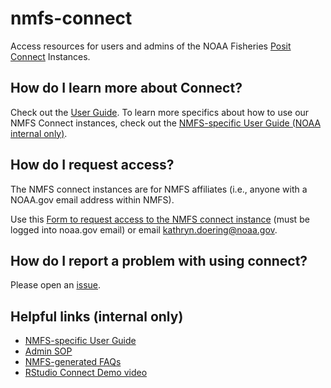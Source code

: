 # nmfs-connect

Access resources for users and admins of the NOAA Fisheries [Posit Connect](https://posit.co/products/enterprise/connect/) Instances.

## How do I learn more about Connect?

Check out the [User Guide](https://docs.posit.co/connect/user/). To learn more specifics about how to use our NMFS Connect instances, check out the [NMFS-specific User Guide (NOAA internal only)](https://docs.google.com/document/d/1783zEdKFgTOWg4eayePrPjqAS9j6pN1hNPqd8h787Ao/edit).

## How do I request access?

The NMFS connect instances are for NMFS affiliates (i.e., anyone with a NOAA.gov email address within NMFS). 

Use this [Form to request access to the NMFS connect instance](https://docs.google.com/forms/d/e/1FAIpQLSeNODOiiAjFBQgoLJ50TJps_Xy85YaPlUxRiG6opLEFOQhQew/viewform?usp=sf_link) (must be logged into noaa.gov email) or email kathryn.doering@noaa.gov.

## How do I report a problem with using connect?

Please open an [issue](https://github.com/nmfs-opensci/nmfs-connect/issues).

## Helpful links (internal only)

- [NMFS-specific User Guide](https://docs.google.com/document/d/1783zEdKFgTOWg4eayePrPjqAS9j6pN1hNPqd8h787Ao/edit)
- [Admin SOP](https://docs.google.com/document/d/1JVhpZWK1drVdT1REzIw3A0bzITMBPj_e75hkWp_gT_E/edit#)
- [NMFS-generated FAQs](https://docs.google.com/document/d/1wWBg_L8vkzTH7kNmJnI2yG4HkVybVo48qWtCrLEei6U/edit#)
- [RStudio Connect Demo video](https://drive.google.com/file/d/1SRCn2ANf8SxOMcPsvYuU6LRCaYnvhoZs/view?usp=sharing)

